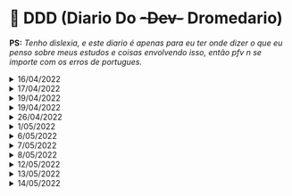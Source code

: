# :dromedary_camel: DDD (Diario Do ~~-Dev-~~ Dromedario)

__PS:__ _Tenho dislexia, e este diario é apenas para eu ter onde dizer o que eu penso sobre meus estudos e coisas envolvendo isso, então pfv n se importe com os erros de portugues._

<!-- <details>
  <summary>DD/05/2022</summary>

  <hr>
  Fim do dia:
  
  <hr>
  :headphones: Musica:

<details> -->

<details>
  <summary>16/04/2022</summary>
  Depois de desistir mais uma vez do projeto de criar um RPG de terminal por encontror um detalhe que me incomoda no NCurses (Cores muito saturadas, podia ter ido ver outra lib? Sim, fiz isso? kk não) Descidi trazer o DDD para o projeto que quase sempre dou uma cutucada. Seja para testar algo ou para fazer algo par enviar em algum rep onde n posso usar o cargo por seja la qual for o motivo. Então acho que aqui seria o melhor lugar para fazer o DDD. É isso.
  <hr>
  Final do dia (Ou começo, to escrevendo isso as 1:48), hj eu tentei fazer Quick Sort acreditando por memoria que seria oa mais simples dentre os algoritmos uteis (com "uteis" eu me refiro coisas diferente de Bogo e Gravity sort por exemplo, umas coisa n mene) Porem n sei se foi combinação de Sono + Ser Burro, mas eu entendi e ao mesmo tempo não. Eu to indo dormir para ver se amanha eu entendo melhor o que ta acontecendo. E caso realmente n consiga, eu tento algum outro algoritmo mais facil.
  <hr>
  :headphones: Musica: Rhapsody Of Fire - the Wind, the Rain and the Moon 
</details>

<details>
  <summary>17/04/2022</summary>
  Então, eu com a minha mania de arrumar coisas uteis par procastinar sem peso na conciencia, descidi mudar o Readme para uma explicação do pq o Rust existe e o que ele faz para ter destaque em relação a outras linguagens. Vai ser util? Sim, porem n passa
  de um modo de procastinar sem ser julgado pela sociedade.
  <hr>
  Fim do dia:
  <hr>
  :headphones: Musica: Asriel: Abyss 
</details>

<details>
  <summary>19/04/2022</summary>
  Então, finalmente depois de usn 3 ou 4 dias aceitaram minha contribuição e um proejto e consegui destravar par acontinuar aqui. Então vamo votlar a tentar o Quick Sort ou desistir e ir para um merge sort.
  Então meio que eu consegui fazer o Quick funcionar e entender como ele funciona. Foi bem chato conseguir visualizar ele funcionado na minha mente direitrinho msa eu consegui. Vou tentar fazer o merge sort provavelmente (se não tiverem implementado no projeto claro)
  <hr>
  :headphones: Musica: Rapsody of Fire - Dawn of Victory
</details>

<details>
  <summary>19/04/2022</summary>
  Esqueci qeu vc existia e comecei a fazer umas coisa sem escrever, então vim me coisa sobre isso. Então eu pensei "caralho vou deixar pra amanha o merge sort" e de fato eu podia fazer agora, porem eu fiquei com preguiça pq parece ser muito chato de implementar. Então eu descidi fazer o "soma_dois_numeros.rs". Pq parecia facil, mas vou precisar aprender a usar HashMap, o que parece ser facil, mas é algo que eu nunca mechi com, então bora.
  Então, eu pensei ter terminado o codigo, quando eu fui testar e ele tava sempre dando o mesmo resultado. E eu fiquei nisso ate eu jogar um input que iria estourar i32 e perceber que não deu erro pq eu tava usando o mesmo binario desde a primeira compilação, é claro que não ia mudar o output.
  <hr>
  :headphones: Musica: Border of Life - TouHou 7
</details>

<details>
  <summary>26/04/2022</summary>
  Pois é fiquei muito tempo sem tocar aqui, motivos? Voltei a jogar SW, porem isso n vem ao caso. Hj eu to afim de fazer lista linkada, vai dar certo? Acho que sim, n é muito dificil. Porem vai ser muito util entender direito como elas funcionam, por mais que elas por si sejam meio inuteis.
</details>

<details>
  <summary>1/05/2022</summary>
  Sim eu sei, eu to piscando nisso com a mesma frequencia que o sol completa 1 ano na via lactia, porem isso n vem ao caso. Continuo tentando entender Linked List, e para isso preciso entender Box, Rc e essas coisas de gerenciamento de ponteiros inteligentes. Espero conseguir fazer mais que 2 linhas hj.
  Tecnica compilou, eu entendi um pouco das coisa, porem na minha cabeça o push ta colocando no começo da lista e não no final, preciso entender melho isso antes de seguir.
  Parei por agora na parte de impl o Drop. To confuso sobre o funcionamento do mem::replace e outras coisas. E eu tava certo, o push tava acontecendo no inicio e não no final. Isso é uma Stack não uma lista, depois eu penso em como inverter isso e fazer ele alucar o novo indice no final.
  <hr>
  :headphones: Musica: Orden Organ - Fields of Sorrow (essa me deixou F no chat)
</details>

<details>
  <summary>6/05/2022</summary>
  Eu não quero nem um comentario sobre minha demora.... ouviu? 
  Pois é, faculdade começou essa semana e eu fiquei o dia todo nela por causa do evento e chegava cansado por n estar acostuamdo com acordar cedo. Ai hj eu descidi centar o cu na cadeira e entender o que é um Smart Pointer, que é um ponteiro muito mais dificil de lidar com porem que evita o grande problema causado por algo que nunca se pode resolver, o programador ser burro.  
  <hr>
  :headphones: Musica: Powerwolf - Kreuzfeuer (eu n tinha reparado no quão bela é essa musica)
</details>

<details>
  <summary>7/05/2022</summary>
  GOOD MORNING MORIOH
  Mais um dia tentando entender ponteiros, na real é o mesmo dia, pois ontem eu so comecei ai fui dormir pq já era meia noite e eu tava com sono. Então hj eu vou ler mais o capitulo do livro sobre ponteiros para tentar entender alguma coisa, pq isso é mais complicado de entender do que usar, usar é ate facil, porem eu n quero ficar precisando compilar e ver o que o rustc tem a dizer sobre minhas cagada, então eu quero entender direito
  <hr>
  Fim do dia: 
  Eu consegui fazer a copisa funciona com push e pop, porem eu acredito que não. Pq eu tenho quase certeza que eu os valores estão apenas sendo liberados para s... vou testar isso, momento. Exato, eu acredito que eu esteja apenas "liberando" os valores para serem sobrescritos, logo eu preciso ver como eu faço para realmente liberar o espaço na moemoria, lembro que tem uma trait que faz isso, vou dar uma olha e lembro tbm do mem::replace, porem por hora vai ficar assim. Porem vou dar uma comentada.
  <hr>
  :headphones: Musica: Powerwolf - Incense and Iron
</details>

<details>
  <summary>8/05/2022</summary>
  3 dias seguindos, acho que é um Recorde pessoal. Bom dia, boa tarde, boa noite pra vc que ta lendo isso. Hoje eu descidi desligar um pouco de Smart Pointers, box, rc, pipipi popopo, e descidi dar uma olhada em algotimos, porem dessa vez eu quero brincar um pouco com Hash, fiquei curiosos sobre como eles funcionam. Então bora tentar alguma coisa.
</details>

<details>
  <summary>12/05/2022</summary>
  Eu tinha qeu abrir a minha boca sobre como eu tava conseguindo manter uma sequencia. O resultado do dia 8 foi em uma conversa no telegram sobre como implementar um hash n faz muito sentido, pois as operações são completamente random que não iriam melhorar em muita coisa a minha capacidade como programador. Então fiquei meio xernos e vou voltar a aquele interpretador, porem dessa vez vou so ignorar AST ou algo bem feito, foi apenas fazer funcionar e des-foda-se.
  <hr>
  Final do dia: Consegui fazer algumas coisas, seguindo a ideia do "antes feito do que inexistente" eu so fiz as coisas de forma mais simples possivel, sem AST, sem parser, sem porra nem uma, quem verifica a sintaxe é liretalmentre uma função, tudo é feito da forma mais simples possivel. Porem esta funcionando. Amanha eu tento fazer algo mais, porem por hora vai ficar como esta mesmo. To feliz de conseguir fazer algo.
  <hr>
  :headphones: Musica: Battle Beast - Master of Illusion
</details>

<details>
  <summary>13/05/2022</summary>
  Mais(eu demorei umas 5 tentativas para escrever isso) um dia tentando fazer algo. Ontem eu já peguei mais o costume de usar Options e Results. Foi bem util, eu acredito, são coisas muito uties. E como ontem eu criei as funções para criar variaveis e remover variaveis, hj eu quero tentar criar uma função para criar constantes, e as aritimetricas, para isso eu acredito que vou precisar criar um enum ou outra aestrutura que vai conter o valor, e vai dizer se é constante ou variavel. Bora tentar.
  <hr>
  Final do dia: Hj ate que fiz bastante coisa, fiz a parte da aritmetica, foi bem mais complicado do que eu pensava pq tomei umas descições no meio que me fez precisar arrumar boa parte do codigo, contando com os testes, e escrevi novos testes. Eu ia mecher com a parte de tornar os valores imutaveis, e aproveitar para permitir a criação de int, float e string, porem descidi ao menos escrever isso antes que que faça merda pq eu me conheço muito bem.
  Na real acho que vou so tentar comentar o codigo pq ta ficando grande e ir fazer qualquer outra coisa e continuar amanha.
  <hr>
  :headphones: Musica: Orden Organ - Vampire in the Ghost Town
</details>

<details>
  <summary>14/05/2022</summary>
  Coisas a fazer today. Implementar o que eu disse ontem de uma estrutura que vai dizer qual o tipo dos valores e se eles são mutaveis ou imutaveis. Bora. 
  Oi, consegui criar a estrutura para valores que aceita Str, Float e Int, porem agora preciso refatorar o codigo para passar tudo que era sobre f32 apenas para aceitar essa nova estrutura, incluindo os testes. KK EU VOU TRANCAR O CURSO.
  Ok ok, consegui fazer isso, porem agora vou precisar criar uma nova função mut para modificar variaveis. Porem agora vou subir tudo pro github e dar uma refatorada antes de voltar a futricar.
<details>

<details>
  <summary>16/05/2022</summary>
  Hj eu descidi implementar a o "set" para alterar os valores mutaveis. E para isso eu tive que implementar algumas outras coisas como type_of para ajudar nos testes e arrumar outras coisas.
  Agora eu to querendo refazer todos os codigos de testes pra deixar mais arrumado. E quero ver se eu consigo implementar o help para cada função e para um todo. Vou fazer isso hj? Não sei, mas pretendo.
  <hr>
  Fim do dia:
  
  <hr>
  :headphones: Musica:

<details>